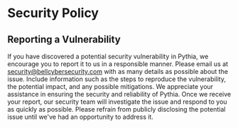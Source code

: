 # Security Policy

## Reporting a Vulnerability

If you have discovered a potential security vulnerability in Pythia, we encourage you to report it to us in a responsible manner. Please email us at security@bellcybersecurity.com with as many details as possible about the issue. Include information such as the steps to reproduce the vulnerability, the potential impact, and any possible mitigations. We appreciate your assistance in ensuring the security and reliability of Pythia. Once we receive your report, our security team will investigate the issue and respond to you as quickly as possible. Please refrain from publicly disclosing the potential issue until we've had an opportunity to address it.
